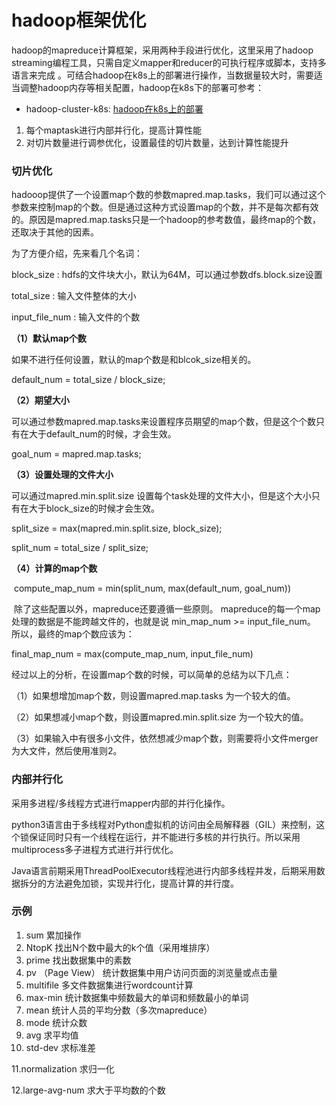 # hadoop框架优化

hadoop的mapreduce计算框架，采用两种手段进行优化，这里采用了hadoop streaming编程工具，只需自定义mapper和reducer的可执行程序或脚本，支持多语言来完成 。可结合hadoop在k8s上的部署进行操作，当数据量较大时，需要适当调整hadoop内存等相关配置，hadoop在k8s下的部署可参考：

- hadoop-cluster-k8s: [hadoop在k8s上的部署](https://github.com/wangzy0327/hadoop-cluster-k8s)

1. 每个maptask进行内部并行化，提高计算性能
2. 对切片数量进行调参优化，设置最佳的切片数量，达到计算性能提升

### 切片优化

hadooop提供了一个设置map个数的参数mapred.map.tasks，我们可以通过这个参数来控制map的个数。但是通过这种方式设置map的个数，并不是每次都有效的。原因是mapred.map.tasks只是一个hadoop的参考数值，最终map的个数，还取决于其他的因素。

   为了方便介绍，先来看几个名词：

block_size : hdfs的文件块大小，默认为64M，可以通过参数dfs.block.size设置

total_size : 输入文件整体的大小

input_file_num : 输入文件的个数

**（1）默认map个数**

   如果不进行任何设置，默认的map个数是和blcok_size相关的。

   default_num = total_size / block_size;

**（2）期望大小**

   可以通过参数mapred.map.tasks来设置程序员期望的map个数，但是这个个数只有在大于default_num的时候，才会生效。

   goal_num = mapred.map.tasks;

**（3）设置处理的文件大小**

   可以通过mapred.min.split.size 设置每个task处理的文件大小，但是这个大小只有在大于block_size的时候才会生效。

   split_size = max(mapred.min.split.size, block_size);

   split_num = total_size / split_size;

**（4）计算的map个数**

​    compute_map_num = min(split_num,  max(default_num, goal_num))

​    除了这些配置以外，mapreduce还要遵循一些原则。 mapreduce的每一个map处理的数据是不能跨越文件的，也就是说    min_map_num >= input_file_num。 所以，最终的map个数应该为：

   final_map_num = max(compute_map_num, input_file_num)

   经过以上的分析，在设置map个数的时候，可以简单的总结为以下几点：

（1）如果想增加map个数，则设置mapred.map.tasks 为一个较大的值。

（2）如果想减小map个数，则设置mapred.min.split.size 为一个较大的值。

（3）如果输入中有很多小文件，依然想减少map个数，则需要将小文件merger为大文件，然后使用准则2。

### 内部并行化

采用多进程/多线程方式进行mapper内部的并行化操作。

python3语言由于多线程对Python虚拟机的访问由全局解释器（GIL）来控制，这个锁保证同时只有一个线程在运行，并不能进行多核的并行执行。所以采用multiprocess多子进程方式进行并行优化。

Java语言前期采用ThreadPoolExecutor线程池进行内部多线程并发，后期采用数据拆分的方法避免加锁，实现并行化，提高计算的并行度。

### 示例

1. sum  累加操作
2. NtopK  找出N个数中最大的k个值（采用堆排序）
3. prime  找出数据集中的素数
4. pv （Page View） 统计数据集中用户访问页面的浏览量或点击量
5. multifile  多文件数据集进行wordcount计算
6. max-min 统计数据集中频数最大的单词和频数最小的单词
7. mean  统计人员的平均分数（多次mapreduce）
8. mode  统计众数
9. avg  求平均值
10. std-dev  求标准差

11.normalization 求归一化

12.large-avg-num  求大于平均数的个数